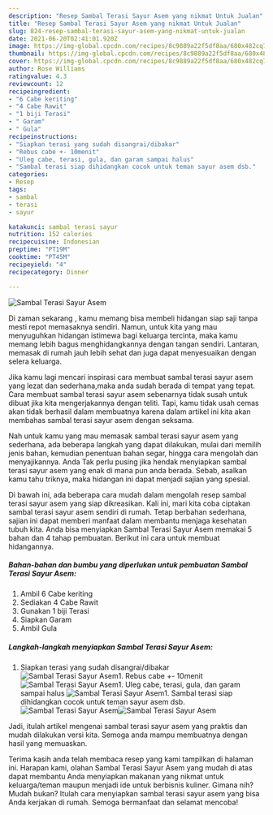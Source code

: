 ```yaml
---
description: "Resep Sambal Terasi Sayur Asem yang nikmat Untuk Jualan"
title: "Resep Sambal Terasi Sayur Asem yang nikmat Untuk Jualan"
slug: 824-resep-sambal-terasi-sayur-asem-yang-nikmat-untuk-jualan
date: 2021-06-20T02:41:01.920Z
image: https://img-global.cpcdn.com/recipes/8c9889a22f5df8aa/680x482cq70/sambal-terasi-sayur-asem-foto-resep-utama.jpg
thumbnail: https://img-global.cpcdn.com/recipes/8c9889a22f5df8aa/680x482cq70/sambal-terasi-sayur-asem-foto-resep-utama.jpg
cover: https://img-global.cpcdn.com/recipes/8c9889a22f5df8aa/680x482cq70/sambal-terasi-sayur-asem-foto-resep-utama.jpg
author: Rose Williams
ratingvalue: 4.3
reviewcount: 12
recipeingredient:
- "6 Cabe keriting"
- "4 Cabe Rawit"
- "1 biji Terasi"
- " Garam"
- " Gula"
recipeinstructions:
- "Siapkan terasi yang sudah disangrai/dibakar"
- "Rebus cabe +- 10menit"
- "Uleg cabe, terasi, gula, dan garam sampai halus"
- "Sambal terasi siap dihidangkan cocok untuk teman sayur asem dsb."
categories:
- Resep
tags:
- sambal
- terasi
- sayur

katakunci: sambal terasi sayur 
nutrition: 152 calories
recipecuisine: Indonesian
preptime: "PT19M"
cooktime: "PT45M"
recipeyield: "4"
recipecategory: Dinner

---
```



![Sambal Terasi Sayur Asem](https://img-global.cpcdn.com/recipes/8c9889a22f5df8aa/680x482cq70/sambal-terasi-sayur-asem-foto-resep-utama.jpg)

Di zaman  sekarang , kamu memang bisa membeli hidangan siap saji tanpa mesti repot memasaknya sendiri. Namun, untuk kita yang mau menyuguhkan hidangan istimewa bagi keluarga tercinta, maka kamu memang lebih bagus menghidangkannya dengan tangan sendiri. Lantaran, memasak di rumah jauh lebih sehat dan juga dapat menyesuaikan dengan selera keluarga.

Jika kamu lagi mencari inspirasi cara membuat sambal terasi sayur asem yang lezat dan sederhana,maka anda sudah berada di tempat yang tepat. Cara membuat sambal terasi sayur asem  sebenarnya tidak susah untuk dibuat jika kita mengerjakannya dengan teliti. Tapi, kamu tidak usah cemas akan tidak berhasil dalam membuatnya 
karena dalam artikel ini kita akan membahas sambal terasi sayur asem dengan seksama.  



Nah untuk kamu yang mau memasak sambal terasi sayur asem yang sederhana, ada beberapa langkah yang dapat dilakukan, mulai dari memilih jenis bahan, kemudian penentuan bahan segar, hingga cara mengolah dan menyajikannya. Anda Tak perlu pusing jika hendak menyiapkan sambal terasi sayur asem yang enak di mana pun anda berada. Sebab, asalkan kamu  tahu triknya, maka hidangan ini dapat menjadi sajian yang spesial.

Di bawah ini, ada beberapa cara mudah dalam mengolah resep sambal terasi sayur asem yang siap dikreasikan. Kali ini, mari kita coba ciptakan sambal terasi sayur asem sendiri di rumah. Tetap berbahan sederhana, sajian ini dapat memberi manfaat dalam membantu menjaga kesehatan tubuh kita. Anda bisa menyiapkan Sambal Terasi Sayur Asem memakai 5 bahan dan 4 tahap pembuatan. Berikut ini cara untuk membuat hidangannya.

<!--inarticleads1-->

##### Bahan-bahan dan bumbu yang diperlukan untuk pembuatan Sambal Terasi Sayur Asem:

1. Ambil 6 Cabe keriting
1. Sediakan 4 Cabe Rawit
1. Gunakan 1 biji Terasi
1. Siapkan  Garam
1. Ambil  Gula




<!--inarticleads2-->

##### Langkah-langkah menyiapkan Sambal Terasi Sayur Asem:

1. Siapkan terasi yang sudah disangrai/dibakar
<img src="https://img-global.cpcdn.com/steps/59818b45806d6dbb/160x128cq70/sambal-terasi-sayur-asem-langkah-memasak-1-foto.jpg" alt="Sambal Terasi Sayur Asem">1. Rebus cabe +- 10menit
<img src="https://img-global.cpcdn.com/steps/7363fb73c3435c53/160x128cq70/sambal-terasi-sayur-asem-langkah-memasak-2-foto.jpg" alt="Sambal Terasi Sayur Asem">1. Uleg cabe, terasi, gula, dan garam sampai halus
<img src="https://img-global.cpcdn.com/steps/f0e4dc1bd8ac4a4b/160x128cq70/sambal-terasi-sayur-asem-langkah-memasak-3-foto.jpg" alt="Sambal Terasi Sayur Asem">1. Sambal terasi siap dihidangkan cocok untuk teman sayur asem dsb.
<img src="https://img-global.cpcdn.com/steps/9165579a7a35e3ad/160x128cq70/sambal-terasi-sayur-asem-langkah-memasak-4-foto.jpg" alt="Sambal Terasi Sayur Asem"><img src="https://img-global.cpcdn.com/steps/cfdbda9e82b564da/160x128cq70/sambal-terasi-sayur-asem-langkah-memasak-4-foto.jpg" alt="Sambal Terasi Sayur Asem">



Jadi, itulah artikel mengenai  sambal terasi sayur asem  yang praktis dan mudah dilakukan versi kita. Semoga anda mampu membuatnya dengan hasil yang memuaskan. 

Terima kasih anda telah membaca resep yang kami tampilkan di halaman ini. Harapan kami, olahan  Sambal Terasi Sayur Asem yang mudah di atas dapat membantu Anda menyiapkan makanan yang nikmat untuk keluarga/teman maupun menjadi ide untuk berbisnis kuliner. Gimana nih? Mudah bukan? Itulah cara menyiapkan sambal terasi sayur asem yang bisa Anda kerjakan di rumah. Semoga bermanfaat dan selamat mencoba!

